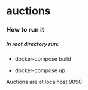 # auctions

### How to run it

##### In root directory run:

* docker-compose build


* docker-compose up

Auctions are at localhost:9090
